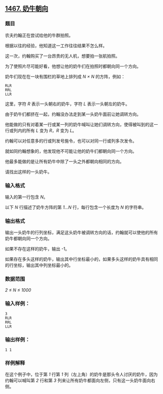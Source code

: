 ## [1467. 奶牛朝向](https://www.acwing.com/problem/content/1469/)

### 题目

农夫约翰正在尝试给他的牛群拍照。

根据以往的经验，他知道这一工作往往结果不怎么样。

这一次，约翰购买了一台昂贵的无人机，想要拍一张航拍照。

为了使照片尽可能好看，他想让他的奶牛们在拍照时都朝向同一个方向。

奶牛们现在在一块有围栏的草地上排列成 *N × N* 的方阵，例如：

```
RLR
RRL
LLR
```

这里，字符 *R* 表示一头朝右的奶牛，字符 *L* 表示一头朝左的奶牛。

由于奶牛们都挤在一起，约翰没办法走到某一头奶牛面前让她调转方向。

他能做的只有对着某一行或某一列的奶牛喊叫让她们调转方向，使得被叫到的这一行或列内的所有 *L* 变为 *R*，*R* 变为 *L*。

约翰可以对任意多的行或列发号施令，也可以对同一行或列多次发令。

就如同约翰想象的，他发现他不可能让他的奶牛们都朝向同一个方向。

他最多能做的是让所有奶牛中除了一头之外都朝向相同的方向。

请找出这样的一头奶牛。

### 输入格式

输入的第一行包含 *N*。

以下 *N* 行描述了奶牛方阵的第 *1…N* 行，每行包含一个长度为 *N* 的字符串。

### 输出格式

输出一头奶牛的行列坐标，满足这头奶牛被调转方向的话，约翰就可以使他的所有奶牛都朝向同一个方向。

如果不存在这样的奶牛，输出 -1。

如果存在多头这样的奶牛，输出其中行坐标最小的，如果多头这样的奶牛具有相同的行坐标，输出其中列坐标最小的。

### 数据范围

*2 ≤ N ≤ 1000*

### 输入样例：

```
3
RLR
RRL
LLR
```

### 输出样例：

```
1 1
```

### 样例解释

在这个例子中，位于第 *1* 行第 *1* 列（左上角）的奶牛是那头令人讨厌的奶牛，因为约翰可以喊叫第 *2* 行和第 *3* 列来让所有奶牛都面向左侧，只有这一头奶牛面向右侧。
